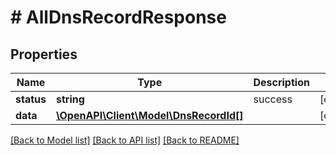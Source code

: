 # # AllDnsRecordResponse

## Properties

Name | Type | Description | Notes
------------ | ------------- | ------------- | -------------
**status** | **string** | success | [optional]
**data** | [**\OpenAPI\Client\Model\DnsRecordId[]**](DnsRecordId.md) |  | [optional]

[[Back to Model list]](../../README.md#models) [[Back to API list]](../../README.md#endpoints) [[Back to README]](../../README.md)
